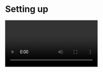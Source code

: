 # Setting up

<Video id="123" />

## Vite

It is completely possible to set up a React project from scratch, but it is a
little bit of a hassle.

Most developers nowadays let a development environment take care of this for
them, and that's what we'll do.

[Vite](https://vitejs.dev/) is a development framework which brings together
lots of tooling and configuration to make our lives easier.

## Initialising the project

Open your `Repos` directory (or wherever you store your projects), then run the command

```bash
npm create vite@latest 
```
